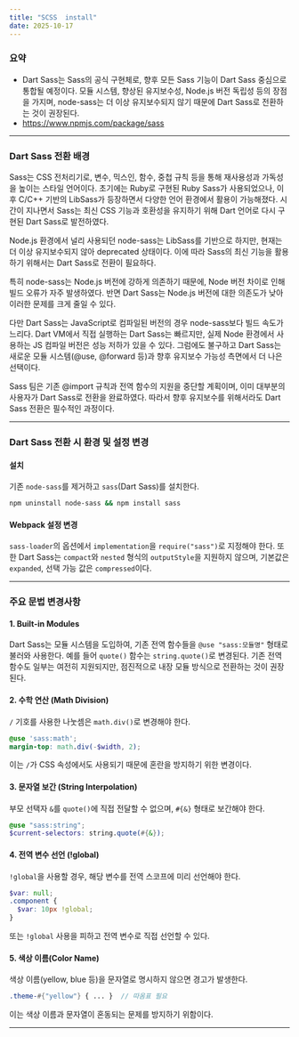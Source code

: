 ```yaml
---
title: "SCSS  install"
date: 2025-10-17
---
```



### 요약

- Dart Sass는 Sass의 공식 구현체로, 향후 모든 Sass 기능이 Dart Sass 중심으로 통합될 예정이다. 모듈 시스템, 향상된 유지보수성, 
  Node.js 버전 독립성 등의 장점을 가지며, node-sass는 더 이상 유지보수되지 않기 때문에 Dart Sass로 전환하는 것이 권장된다.
- https://www.npmjs.com/package/sass
---

### Dart Sass 전환 배경

Sass는 CSS 전처리기로, 변수, 믹스인, 함수, 중첩 규칙 등을 통해 재사용성과 가독성을 높이는 스타일 언어이다. 초기에는 Ruby로 구현된 Ruby Sass가 사용되었으나, 이후 C/C++ 기반의 LibSass가 등장하면서 다양한 언어 환경에서 활용이 가능해졌다. 시간이 지나면서 Sass는 최신 CSS 기능과 호환성을 유지하기 위해 Dart 언어로 다시 구현된 Dart Sass로 발전하였다.

Node.js 환경에서 널리 사용되던 node-sass는 LibSass를 기반으로 하지만, 현재는 더 이상 유지보수되지 않아 deprecated 상태이다. 이에 따라 Sass의 최신 기능을 활용하기 위해서는 Dart Sass로 전환이 필요하다.

특히 node-sass는 Node.js 버전에 강하게 의존하기 때문에, Node 버전 차이로 인해 빌드 오류가 자주 발생하였다. 반면 Dart Sass는 Node.js 버전에 대한 의존도가 낮아 이러한 문제를 크게 줄일 수 있다.

다만 Dart Sass는 JavaScript로 컴파일된 버전의 경우 node-sass보다 빌드 속도가 느리다. Dart VM에서 직접 실행하는 Dart Sass는 빠르지만, 실제 Node 환경에서 사용하는 JS 컴파일 버전은 성능 저하가 있을 수 있다. 그럼에도 불구하고 Dart Sass는 새로운 모듈 시스템(@use, @forward 등)과 향후 유지보수 가능성 측면에서 더 나은 선택이다.

Sass 팀은 기존 @import 규칙과 전역 함수의 지원을 중단할 계획이며, 이미 대부분의 사용자가 Dart Sass로 전환을 완료하였다. 따라서 향후 유지보수를 위해서라도 Dart Sass 전환은 필수적인 과정이다.

---

### Dart Sass 전환 시 환경 및 설정 변경

#### 설치

기존 `node-sass`를 제거하고 `sass`(Dart Sass)를 설치한다.

```bash
npm uninstall node-sass && npm install sass
```

#### Webpack 설정 변경

`sass-loader`의 옵션에서 `implementation`을 `require("sass")`로 지정해야 한다.
또한 Dart Sass는 `compact`와 `nested` 형식의 `outputStyle`을 지원하지 않으며, 기본값은 `expanded`, 선택 가능 값은 `compressed`이다.

---

### 주요 문법 변경사항

#### 1. Built-in Modules

Dart Sass는 모듈 시스템을 도입하여, 기존 전역 함수들을 `@use "sass:모듈명"` 형태로 불러와 사용한다. 예를 들어 `quote()` 함수는 `string.quote()`로 변경된다. 기존 전역 함수도 일부는 여전히 지원되지만, 점진적으로 내장 모듈 방식으로 전환하는 것이 권장된다.

#### 2. 수학 연산 (Math Division)

`/` 기호를 사용한 나눗셈은 `math.div()`로 변경해야 한다.

```scss
@use 'sass:math';
margin-top: math.div(-$width, 2);
```

이는 `/`가 CSS 속성에서도 사용되기 때문에 혼란을 방지하기 위한 변경이다.

#### 3. 문자열 보간 (String Interpolation)

부모 선택자 `&`를 `quote()`에 직접 전달할 수 없으며, `#{&}` 형태로 보간해야 한다.

```scss
@use "sass:string";
$current-selectors: string.quote(#{&});
```

#### 4. 전역 변수 선언 (!global)

`!global`을 사용할 경우, 해당 변수를 전역 스코프에 미리 선언해야 한다.

```scss
$var: null;
.component {
  $var: 10px !global;
}
```

또는 `!global` 사용을 피하고 전역 변수로 직접 선언할 수 있다.

#### 5. 색상 이름(Color Name)

색상 이름(yellow, blue 등)을 문자열로 명시하지 않으면 경고가 발생한다.

```scss
.theme-#{"yellow"} { ... }  // 따옴표 필요
```

이는 색상 이름과 문자열이 혼동되는 문제를 방지하기 위함이다.

---

